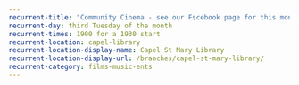 ```yaml
---
recurrent-title: "Community Cinema - see our Fscebook page for this month's film"
recurrent-day: third Tuesday of the month
recurrent-times: 1900 for a 1930 start
recurrent-location: capel-library
recurrent-location-display-name: Capel St Mary Library
recurrent-location-display-url: /branches/capel-st-mary-library/
recurrent-category: films-music-ents
---
```

